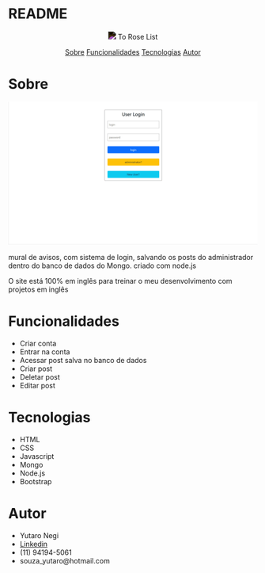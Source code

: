 # README

<p align="center"><img style = " -webkit-filter: invert(100%); filter: invert(100%);" src="./IMG/logo.png" width=20px> To Rose List </p>

<p align="center"> 
    <a href="#sobre">Sobre</a>
    <a href="#funcionalidades">Funcionalidades</a>
    <a href="#tecnologias">Tecnologias</a>
    <a href="#Autor">Autor</a>
 </p>

 # Sobre
 <img src="./assets/gifToGit.gif" >

 <p>mural de avisos, com sistema de login, salvando os posts do administrador dentro do banco de dados do Mongo. criado com node.js</p>

 <p>O site está 100% em inglês para treinar o meu desenvolvimento com projetos em inglês</p>

 # Funcionalidades 
<ul>
    <li>Criar conta</li>
    <li>Entrar na conta</li>
    <li>Acessar post salva no banco de dados</li>
    <li>Criar post</li>
    <li>Deletar post</li>
    <li>Editar post</li>
 </ul>

 # Tecnologias
 <ul>
    <li>HTML</li>
    <li>CSS</li>
    <li>Javascript</li>
    <li>Mongo</li>        
    <li>Node.js</li>
    <li>Bootstrap</li>
 </ul>

 # Autor

 <ul>
    <li>Yutaro Negi</li>
    <li><a href="https://www.linkedin.com/in/yutaronegi/">Linkedin</a></li>
    <li>(11) 94194-5061</li>
    <li>souza_yutaro@hotmail.com</li>
 </ul>

